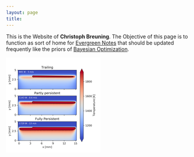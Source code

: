 ```yaml
---
layout: page
title: 
---
```


This is the Website of **Christoph Breuning**. The Objective of this page is to function as sort of home for [Evergreen Notes](https://notes.andymatuschak.org/Evergreen_notes) that should be updated frequently like the priors of [Bayesian Optimization](https://en.wikipedia.org/wiki/Bayesian_optimization).




<p class="aligncenter">
    <img src="https://github.com/theexitstrategy/theexitstrategy.github.io/blob/master/imgs/Persistence_133.png?raw=true" alt="Whatever" style="zoom:25%;">
</p>